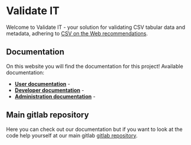# Validate IT

Welcome to Validate IT - your solution for validating CSV tabular data and metadata, adhering to [CSV on the Web recommendations](https://www.w3.org/TR/tabular-data-primer/).

## Documentation
On this website you will find the documentation for this project!
Available documentation:
- **[User documentation](docs/user_documentation.md.md)** - 
- **[Developer documentation](docs/developer_documentation.md)** - 
- **[Administration documentation](docs/administration_documenation.md)** -

## Main gitlab repository

Here you can check out our documentation but if you want to look at the code help yourself at our 
main gitlab [gitlab repository](https://gitlab.mff.cuni.cz/kolcunm/csv-validator).
